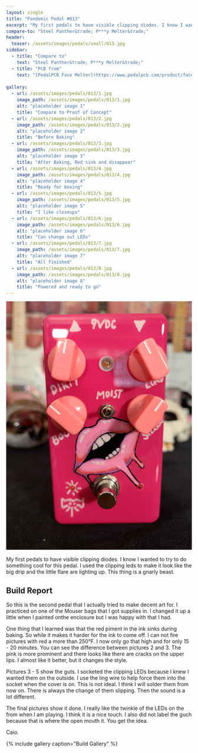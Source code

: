 ```yaml
---
layout: single
title: "Pandemic Pedal #013"
excerpt: "My first pedals to have visible clipping diodes. I know I wanted to try to do something cool for this pedal. I used the clipping leds to make it look like the big drip and the little flare are lighting up. This thing is a gnarly beast."
compare-to: "Steel Panther&trade; P***y Melter&trade;"
header:
  teaser: /assets/images/pedals/small/013.jpg
sidebar:
  - title: "Compare to"
    text: "Steel Panther&trade; P***y Melter&trade;"
  - title: "PCB from"
    text: "[PedalPCB Face Melter](https://www.pedalpcb.com/product/facemelter/)"

gallery:
  - url: /assets/images/pedals/013/1.jpg
    image_path: /assets/images/pedals/013/1.jpg
    alt: "placeholder image 1"
    title: "Compare to Proof of Concept"
  - url: /assets/images/pedals/013/2.jpg
    image_path: /assets/images/pedals/013/2.jpg
    alt: "placeholder image 2"
    title: "Before Baking"
  - url: /assets/images/pedals/013/3.jpg
    image_path: /assets/images/pedals/013/3.jpg
    alt: "placeholder image 3"
    title: "After Baking, Red sink and disappear"
  - url: /assets/images/pedals/013/4.jpg
    image_path: /assets/images/pedals/013/4.jpg
    alt: "placeholder image 4"
    title: "Ready for boxing"
  - url: /assets/images/pedals/013/5.jpg
    image_path: /assets/images/pedals/013/5.jpg
    alt: "placeholder image 5"
    title: "I like closeups"
  - url: /assets/images/pedals/013/6.jpg
    image_path: /assets/images/pedals/013/6.jpg
    alt: "placeholder image 6"
    title: "Can change out LEDs"
  - url: /assets/images/pedals/013/7.jpg
    image_path: /assets/images/pedals/013/7.jpg
    alt: "placeholder image 7"
    title: "All finished"
  - url: /assets/images/pedals/013/8.jpg
    image_path: /assets/images/pedals/013/8.jpg
    alt: "placeholder image 8"
    title: "Powered and ready to go"
---
```


![header](/assets/images/pedals/013.jpg)

My first pedals to have visible clipping diodes. I know I wanted to try to do something cool for this pedal. I used the clipping leds to make it look like the big drip and the little flare are lighting up. This thing is a gnarly beast.

## Build Report ##

So this is the second pedal that I actually tried to make decent art for. I practiced on one of the  Mouser bags that I got supplies in. I changed it up a little when I painted onthe enclosure but I was happy with that I had.

One thing that I learned was that the red piment in the ink sinks during baking. So while it makes it harder for the ink to come off. I can not fire pictures with red a more than 250&deg;F. I now only go that high and for only 15 - 20 minutes. You can see the difference between pictures 2 and 3. The pink is more prominent and there looks like there are cracks on the upper lips. I almost like it better, but it changes the style.

Pictures 3 - 5 show the guts. I socketed the clipping LEDs because I knew I wanted them on the outside. I use the ling wire to help force them into the socket when the  cover is on. This is not ideal. I think I will solder them from now on. There is always the change of them slipping. Then the sound is a lot different.

The final pictures show it done. I really like the twinkle of the LEDs on the from when I am playing. I think it is a nice touch. I also did not label the guch because that is where the open mouth it. You get the idea.

Caio.

{% include gallery caption="Build Gallery" %}
